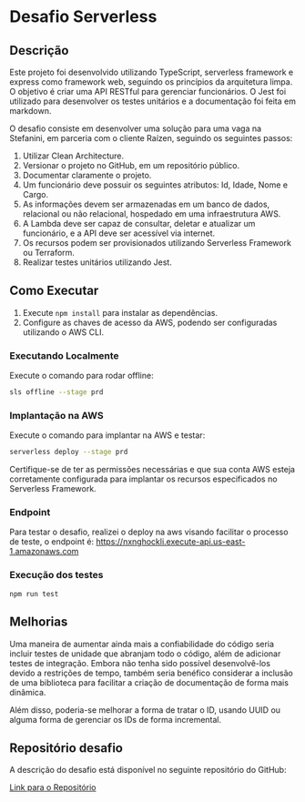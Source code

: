 # Desafio Serverless

## Descrição

Este projeto foi desenvolvido utilizando TypeScript, serverless framework e express como framework web, seguindo os princípios da arquitetura limpa. O objetivo é criar uma API RESTful para gerenciar funcionários. O Jest foi utilizado para desenvolver os testes unitários e a documentação foi feita em markdown.

O desafio consiste em desenvolver uma solução para uma vaga na Stefanini, em parceria com o cliente Raízen, seguindo os seguintes passos:

1. Utilizar Clean Architecture.
2. Versionar o projeto no GitHub, em um repositório público.
3. Documentar claramente o projeto.
4. Um funcionário deve possuir os seguintes atributos: Id, Idade, Nome e Cargo.
5. As informações devem ser armazenadas em um banco de dados, relacional ou não relacional, hospedado em uma infraestrutura AWS.
6. A Lambda deve ser capaz de consultar, deletar e atualizar um funcionário, e a API deve ser acessível via internet.
7. Os recursos podem ser provisionados utilizando Serverless Framework ou Terraform.
8. Realizar testes unitários utilizando Jest. 

## Como Executar

1. Execute `npm install` para instalar as dependências.
2. Configure as chaves de acesso da AWS, podendo ser configuradas utilizando o AWS CLI.

### Executando Localmente

Execute o comando para rodar offline:

```bash
sls offline --stage prd
```

### Implantação na AWS

Execute o comando para implantar na AWS e testar:

```bash
serverless deploy --stage prd
```

Certifique-se de ter as permissões necessárias e que sua conta AWS esteja corretamente configurada para implantar os recursos especificados no Serverless Framework.

### Endpoint

Para testar o desafio, realizei o deploy na aws visando facilitar o processo de teste, o endpoint é: https://nxnghockli.execute-api.us-east-1.amazonaws.com

### Execução dos testes

```
npm run test
```

## Melhorias

Uma maneira de aumentar ainda mais a confiabilidade do código seria incluir testes de unidade que abranjam todo o código, além de adicionar testes de integração. Embora não tenha sido possível desenvolvê-los devido a restrições de tempo, também seria benéfico considerar a inclusão de uma biblioteca para facilitar a criação de documentação de forma mais dinâmica.

Além disso, poderia-se melhorar a forma de tratar o ID, usando UUID ou alguma forma de gerenciar os IDs de forma incremental.

## Repositório desafio

A descrição do desafio está disponível no seguinte repositório do GitHub:

[Link para o Repositório](https://github.com/mvdornellas/serverless-challenge)